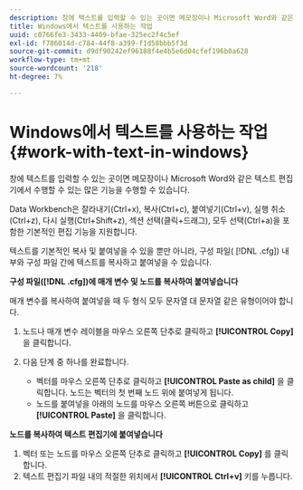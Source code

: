 ```yaml
---
description: 창에 텍스트를 입력할 수 있는 곳이면 메모장이나 Microsoft Word와 같은 텍스트 편집기에서 수행할 수 있는 많은 기능을 수행할 수 있습니다.
title: Windows에서 텍스트를 사용하는 작업
uuid: c0766fe3-3433-4409-bfae-325ec2f4c5ef
exl-id: f786014d-c784-44f8-a399-f1d58bbb5f3d
source-git-commit: d9df90242ef96188f4e4b5e6d04cfef196b0a628
workflow-type: tm+mt
source-wordcount: '218'
ht-degree: 7%

---
```


# Windows에서 텍스트를 사용하는 작업{#work-with-text-in-windows}

창에 텍스트를 입력할 수 있는 곳이면 메모장이나 Microsoft Word와 같은 텍스트 편집기에서 수행할 수 있는 많은 기능을 수행할 수 있습니다.

Data Workbench은 잘라내기(Ctrl+x), 복사(Ctrl+c), 붙여넣기(Ctrl+v), 실행 취소(Ctrl+z), 다시 실행(Ctrl+Shift+z), 섹션 선택(클릭+드래그), 모두 선택(Ctrl+a)을 포함한 기본적인 편집 기능을 지원합니다.

텍스트를 기본적인 복사 및 붙여넣을 수 있을 뿐만 아니라, 구성 파일( [!DNL .cfg]) 내부와 구성 파일 간에 텍스트를 복사하고 붙여넣을 수 있습니다.

**구성 파일([!DNL .cfg])에 매개 변수 및 노드를 복사하여 붙여넣습니다**

매개 변수를 복사하여 붙여넣을 때 두 형식 모두 문자열 대 문자열 같은 유형이어야 합니다.

1. 노드나 매개 변수 레이블을 마우스 오른쪽 단추로 클릭하고 **[!UICONTROL Copy]** 을 클릭합니다.
1. 다음 단계 중 하나를 완료합니다.

   * 벡터를 마우스 오른쪽 단추로 클릭하고 **[!UICONTROL Paste as child]** 을 클릭합니다. 노드는 벡터의 첫 번째 노드 위에 붙여넣게 됩니다.
   * 노드를 붙여넣을 아래의 노드를 마우스 오른쪽 버튼으로 클릭하고 **[!UICONTROL Paste]** 을 클릭합니다.

**노드를 복사하여 텍스트 편집기에 붙여넣습니다**

1. 벡터 또는 노드를 마우스 오른쪽 단추로 클릭하고 **[!UICONTROL Copy]** 를 클릭합니다.
1. 텍스트 편집기 파일 내의 적절한 위치에서 **[!UICONTROL Ctrl+v]** 키를 누릅니다.
